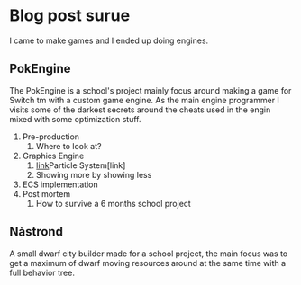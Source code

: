 # Blog post surue

I came to make games and I ended up doing engines.

## PokEngine

The PokEngine is a school's project mainly focus around making a game for Switch tm with a custom game engine. As the main engine programmer I visits some of the darkest secrets around the cheats used in the engin mixed with some optimization stuff.
1. Pre-production
    1. Where to look at?
2. Graphics Engine
    1. [link](https://surue.github.io/_post/Particle.md)Particle System[link]
    2. Showing more by showing less
3. ECS implementation
4. Post mortem
    1. How to survive a 6 months school project

## Nàstrond

A small dwarf city builder made for a school project, the main focus was to get a maximum of dwarf moving resources around at the same time with a full behavior tree.


